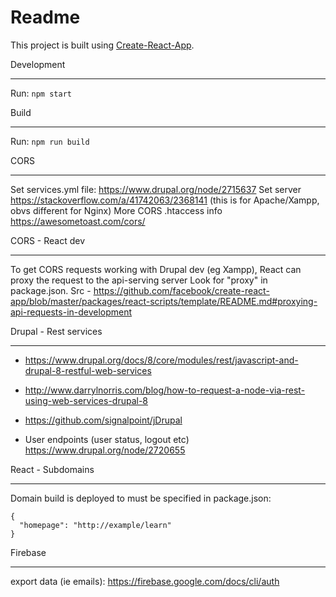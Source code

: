 # Readme

This project is built using [Create-React-App](https://github.com/facebook/create-react-app).

Development
_____
Run: `npm start`

Build
_____
Run: `npm run build`

CORS
_____
Set services.yml file: https://www.drupal.org/node/2715637
Set server https://stackoverflow.com/a/41742063/2368141 (this is for Apache/Xampp, obvs different for Nginx)
More CORS .htaccess info https://awesometoast.com/cors/

CORS - React dev
_____
To get CORS requests working with Drupal dev (eg Xampp), React can proxy the request to the api-serving server
Look for "proxy" in package.json. 
Src - https://github.com/facebook/create-react-app/blob/master/packages/react-scripts/template/README.md#proxying-api-requests-in-development

Drupal - Rest services
_____
- https://www.drupal.org/docs/8/core/modules/rest/javascript-and-drupal-8-restful-web-services
- http://www.darrylnorris.com/blog/how-to-request-a-node-via-rest-using-web-services-drupal-8
- https://github.com/signalpoint/jDrupal

- User endpoints (user status, logout etc) https://www.drupal.org/node/2720655

React - Subdomains
_____
Domain build is deployed to must be specified in package.json: 
```
{
  "homepage": "http://example/learn"
}
```

Firebase
_____
export data (ie emails): https://firebase.google.com/docs/cli/auth

